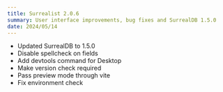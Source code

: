 ```yaml
---
title: Surrealist 2.0.6
summary: User interface improvements, bug fixes and SurrealDB 1.5.0
date: 2024/05/14
---
```


- Updated SurrealDB to 1.5.0
- Disable spellcheck on fields
- Add devtools command for Desktop
- Make version check required
- Pass preview mode through vite
- Fix environment check
